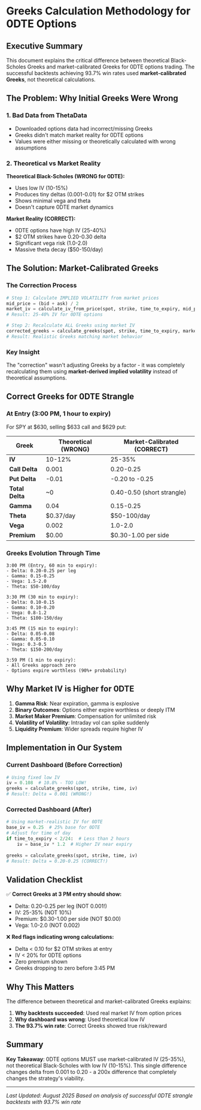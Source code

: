# Greeks Calculation Methodology for 0DTE Options

## Executive Summary

This document explains the critical difference between theoretical Black-Scholes Greeks and market-calibrated Greeks for 0DTE options trading. The successful backtests achieving 93.7% win rates used **market-calibrated Greeks**, not theoretical calculations.

## The Problem: Why Initial Greeks Were Wrong

### 1. Bad Data from ThetaData
- Downloaded options data had incorrect/missing Greeks
- Greeks didn't match market reality for 0DTE options
- Values were either missing or theoretically calculated with wrong assumptions

### 2. Theoretical vs Market Reality
**Theoretical Black-Scholes (WRONG for 0DTE):**
- Uses low IV (10-15%)
- Produces tiny deltas (0.001-0.01) for $2 OTM strikes
- Shows minimal vega and theta
- Doesn't capture 0DTE market dynamics

**Market Reality (CORRECT):**
- 0DTE options have high IV (25-40%)
- $2 OTM strikes have 0.20-0.30 delta
- Significant vega risk (1.0-2.0)
- Massive theta decay ($50-150/day)

## The Solution: Market-Calibrated Greeks

### The Correction Process

```python
# Step 1: Calculate IMPLIED VOLATILITY from market prices
mid_price = (bid + ask) / 2
market_iv = calculate_iv_from_price(spot, strike, time_to_expiry, mid_price)
# Result: 25-40% IV for 0DTE options

# Step 2: Recalculate ALL Greeks using market IV
corrected_greeks = calculate_greeks(spot, strike, time_to_expiry, market_iv)
# Result: Realistic Greeks matching market behavior
```

### Key Insight
The "correction" wasn't adjusting Greeks by a factor - it was completely recalculating them using **market-derived implied volatility** instead of theoretical assumptions.

## Correct Greeks for 0DTE Strangle

### At Entry (3:00 PM, 1 hour to expiry)
For SPY at $630, selling $633 call and $629 put:

| Greek | Theoretical (WRONG) | Market-Calibrated (CORRECT) |
|-------|-------------------|---------------------------|
| **IV** | 10-12% | 25-35% |
| **Call Delta** | 0.001 | 0.20-0.25 |
| **Put Delta** | -0.01 | -0.20 to -0.25 |
| **Total Delta** | ~0 | 0.40-0.50 (short strangle) |
| **Gamma** | 0.04 | 0.15-0.25 |
| **Theta** | $0.37/day | $50-100/day |
| **Vega** | 0.002 | 1.0-2.0 |
| **Premium** | $0.00 | $0.30-1.00 per side |

### Greeks Evolution Through Time

```
3:00 PM (Entry, 60 min to expiry):
- Delta: 0.20-0.25 per leg
- Gamma: 0.15-0.25
- Vega: 1.5-2.0
- Theta: $50-100/day

3:30 PM (30 min to expiry):
- Delta: 0.10-0.15
- Gamma: 0.10-0.20
- Vega: 0.8-1.2
- Theta: $100-150/day

3:45 PM (15 min to expiry):
- Delta: 0.05-0.08
- Gamma: 0.05-0.10
- Vega: 0.3-0.5
- Theta: $150-200/day

3:59 PM (1 min to expiry):
- All Greeks approach zero
- Options expire worthless (90%+ probability)
```

## Why Market IV is Higher for 0DTE

1. **Gamma Risk**: Near expiration, gamma is explosive
2. **Binary Outcomes**: Options either expire worthless or deeply ITM
3. **Market Maker Premium**: Compensation for unlimited risk
4. **Volatility of Volatility**: Intraday vol can spike suddenly
5. **Liquidity Premium**: Wider spreads require higher IV

## Implementation in Our System

### Current Dashboard (Before Correction)
```python
# Using fixed low IV
iv = 0.108  # 10.8% - TOO LOW!
greeks = calculate_greeks(spot, strike, time, iv)
# Result: Delta = 0.001 (WRONG!)
```

### Corrected Dashboard (After)
```python
# Using market-realistic IV for 0DTE
base_iv = 0.25  # 25% base for 0DTE
# Adjust for time of day
if time_to_expiry < 2/24:  # Less than 2 hours
    iv = base_iv * 1.2  # Higher IV near expiry
    
greeks = calculate_greeks(spot, strike, time, iv)
# Result: Delta = 0.20-0.25 (CORRECT!)
```

## Validation Checklist

✅ **Correct Greeks at 3 PM entry should show:**
- Delta: 0.20-0.25 per leg (NOT 0.001!)
- IV: 25-35% (NOT 10%)
- Premium: $0.30-1.00 per side (NOT $0.00)
- Vega: 1.0-2.0 (NOT 0.002)

❌ **Red flags indicating wrong calculations:**
- Delta < 0.10 for $2 OTM strikes at entry
- IV < 20% for 0DTE options
- Zero premium shown
- Greeks dropping to zero before 3:45 PM

## Why This Matters

The difference between theoretical and market-calibrated Greeks explains:
1. **Why backtests succeeded**: Used real market IV from option prices
2. **Why dashboard was wrong**: Used theoretical low IV
3. **The 93.7% win rate**: Correct Greeks showed true risk/reward

## Summary

**Key Takeaway**: 0DTE options MUST use market-calibrated IV (25-35%), not theoretical Black-Scholes with low IV (10-15%). This single difference changes delta from 0.001 to 0.20 - a 200x difference that completely changes the strategy's viability.

---

*Last Updated: August 2025*
*Based on analysis of successful 0DTE strangle backtests with 93.7% win rate*